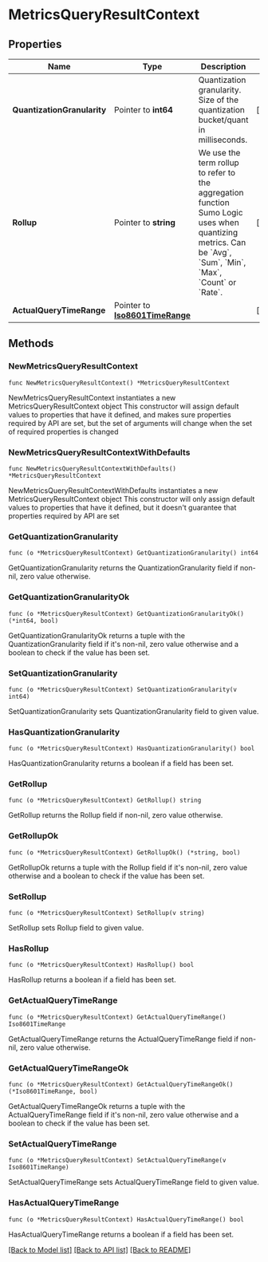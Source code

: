 # MetricsQueryResultContext

## Properties

Name | Type | Description | Notes
------------ | ------------- | ------------- | -------------
**QuantizationGranularity** | Pointer to **int64** | Quantization granularity. Size of the quantization bucket/quant in milliseconds. | [optional] 
**Rollup** | Pointer to **string** | We use the term rollup to refer to the aggregation function Sumo Logic uses when quantizing metrics. Can be &#x60;Avg&#x60;, &#x60;Sum&#x60;, &#x60;Min&#x60;, &#x60;Max&#x60;, &#x60;Count&#x60; or &#x60;Rate&#x60;. | [optional] 
**ActualQueryTimeRange** | Pointer to [**Iso8601TimeRange**](Iso8601TimeRange.md) |  | [optional] 

## Methods

### NewMetricsQueryResultContext

`func NewMetricsQueryResultContext() *MetricsQueryResultContext`

NewMetricsQueryResultContext instantiates a new MetricsQueryResultContext object
This constructor will assign default values to properties that have it defined,
and makes sure properties required by API are set, but the set of arguments
will change when the set of required properties is changed

### NewMetricsQueryResultContextWithDefaults

`func NewMetricsQueryResultContextWithDefaults() *MetricsQueryResultContext`

NewMetricsQueryResultContextWithDefaults instantiates a new MetricsQueryResultContext object
This constructor will only assign default values to properties that have it defined,
but it doesn't guarantee that properties required by API are set

### GetQuantizationGranularity

`func (o *MetricsQueryResultContext) GetQuantizationGranularity() int64`

GetQuantizationGranularity returns the QuantizationGranularity field if non-nil, zero value otherwise.

### GetQuantizationGranularityOk

`func (o *MetricsQueryResultContext) GetQuantizationGranularityOk() (*int64, bool)`

GetQuantizationGranularityOk returns a tuple with the QuantizationGranularity field if it's non-nil, zero value otherwise
and a boolean to check if the value has been set.

### SetQuantizationGranularity

`func (o *MetricsQueryResultContext) SetQuantizationGranularity(v int64)`

SetQuantizationGranularity sets QuantizationGranularity field to given value.

### HasQuantizationGranularity

`func (o *MetricsQueryResultContext) HasQuantizationGranularity() bool`

HasQuantizationGranularity returns a boolean if a field has been set.

### GetRollup

`func (o *MetricsQueryResultContext) GetRollup() string`

GetRollup returns the Rollup field if non-nil, zero value otherwise.

### GetRollupOk

`func (o *MetricsQueryResultContext) GetRollupOk() (*string, bool)`

GetRollupOk returns a tuple with the Rollup field if it's non-nil, zero value otherwise
and a boolean to check if the value has been set.

### SetRollup

`func (o *MetricsQueryResultContext) SetRollup(v string)`

SetRollup sets Rollup field to given value.

### HasRollup

`func (o *MetricsQueryResultContext) HasRollup() bool`

HasRollup returns a boolean if a field has been set.

### GetActualQueryTimeRange

`func (o *MetricsQueryResultContext) GetActualQueryTimeRange() Iso8601TimeRange`

GetActualQueryTimeRange returns the ActualQueryTimeRange field if non-nil, zero value otherwise.

### GetActualQueryTimeRangeOk

`func (o *MetricsQueryResultContext) GetActualQueryTimeRangeOk() (*Iso8601TimeRange, bool)`

GetActualQueryTimeRangeOk returns a tuple with the ActualQueryTimeRange field if it's non-nil, zero value otherwise
and a boolean to check if the value has been set.

### SetActualQueryTimeRange

`func (o *MetricsQueryResultContext) SetActualQueryTimeRange(v Iso8601TimeRange)`

SetActualQueryTimeRange sets ActualQueryTimeRange field to given value.

### HasActualQueryTimeRange

`func (o *MetricsQueryResultContext) HasActualQueryTimeRange() bool`

HasActualQueryTimeRange returns a boolean if a field has been set.


[[Back to Model list]](../README.md#documentation-for-models) [[Back to API list]](../README.md#documentation-for-api-endpoints) [[Back to README]](../README.md)


